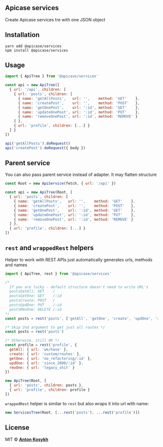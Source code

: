 ## Apicase services

Create Apicase services tre with one JSON object

## Installation

```
yarn add @apicase/services
npm install @apicase/services
```

## Usage

```javascript
import { ApiTree } from '@apicase/services'

const api = new ApiTree([
  { url: '/api', children: [
    { url: 'posts', children: [
      { name: 'getAllPosts',   url: '',    method: 'GET'    },
      { name: 'createPost',    url: '',    method: 'POST'   },
      { name: 'getOnePost',    url: ':id', method: 'GET'    },
      { name: 'updateOnePost', url: ':id', method: 'PUT'    },
      { name: 'removeOnePost', url: ':id', method: 'REMOVE' }
    ] },
    { url: 'profile', children: [...] }
  ] }
])

api('getAllPosts').doRequest()
api('createPost').doRequest({ body })
```

## Parent service

You can also pass parent service instead of adapter. It may flatten structure

```javascript
const Root = new ApiService(fetch, { url: '/api' })

const api = new ApiTree(Root, [
  { url: 'posts', children: [
    { name: 'getAllPosts',   url: '',    method: 'GET'    },
    { name: 'createPost',    url: '',    method: 'POST'   },
    { name: 'getOnePost',    url: ':id', method: 'GET'    },
    { name: 'updateOnePost', url: ':id', method: 'PUT'    },
    { name: 'removeOnePost', url: ':id', method: 'REMOVE' }
  ] },
  { url: 'profile', children: [...] }
])
```

## `rest` and `wrappedRest` helpers

Helper to work with REST APIs just automatically generates urls, methods and names

```javascript
import { ApiTree, rest } from '@apicase/services'

/*
  If you are lucky - default structure doesn't need to write URL's
  postsGetAll: GET    /
  postsGetOne: GET    /:id
  postsCreate: POST   /
  postsUpdOne: PUT    /:id
  postsRmvOne: DELETE /:id
*/
const posts = rest('posts', ['getAll', 'getOne', 'create', 'updOne', 'rmvOne'])

/* Skip 2nd argument to get just all routes */
const posts = rest('posts')

/* Otherwise, still OK */
const profile = rest('profile', {
  getAll: { url: 'we/have' },
  create: { url: 'custom/routes' },
  getOne: { url: 'no_refactoring/:id' },
  updOne: { url: 'since_2008/:id' },
  rmvOne: { url: 'legacy_shit' }
})

new ApiTree(Root, [
  { url: 'posts', children: posts },
  { url: 'profile', children: profile }
])
```

`wrappedRest` helper is similar to `rest` but also wraps it into url with name:

```javascript
new ServicesTree(Root, [...rest('posts'), ...rest('profile')])
```

## License

MIT © [**Anton Kosykh**](https://github.com/kelin2025)
